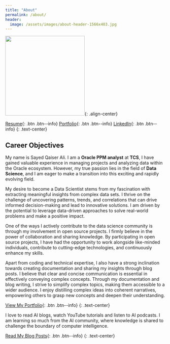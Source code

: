 ```yaml
---
title: "About"
permalink: /about/
header:
  image: /assets/images/about-header-1566x403.jpg 
---
```


<img src="https://sqali.github.io/assets/images/about-me-600x600.png" width="250">{: .align-center}

[Resume](https://sqali.github.io/cv/){: .btn .btn--info} [Portfolio](https://sqali.github.io/portfolio/){: .btn .btn--info} [LinkedIn](https://www.linkedin.com/in/sayed-qaiser-ali-916b181ab/){: .btn .btn--info}
{: .text-center}

## Career Objectives
My name is Sayed Qaiser Ali. I am a **Oracle PPM analyst** at **TCS**,  I have gained valuable experience in managing projects and analyzing data within the Oracle ecosystem. However, my true passion lies in the field of **Data Science**, and I am eager to make a transition into this exciting and rapidly evolving field.

My desire to become a Data Scientist stems from my fascination with extracting meaningful insights from complex data sets. I thrive on the challenge of uncovering patterns, trends, and correlations that can drive informed decision-making and lead to innovative solutions. I am driven by the potential to leverage data-driven approaches to solve real-world problems and make a positive impact.

One of the ways I actively contribute to the data science community is through my involvement in open source projects. I firmly believe in the power of collaboration and sharing knowledge. By participating in open source projects, I have had the opportunity to work alongside like-minded individuals, contribute to cutting-edge technologies, and continuously enhance my skills.

Apart from coding and technical expertise, I also have a strong inclination towards creating documentation and sharing my insights through blog posts. I believe that clear and concise communication is essential in effectively conveying complex concepts. Through my documentation and blog writing, I strive to simplify complex topics, making them accessible to a wider audience. I enjoy distilling complex ideas into coherent narratives, empowering others to grasp new concepts and deepen their understanding.

[View My Portfolio](https://sqali.github.io/portfolio/){: .btn .btn--info}
{: .text-center}

I love to read AI blogs, watch YouTube tutorials and listen to AI podcasts. I am learning so much from the AI community, where knowledge is shared to challenge the boundary of computer intelligence.

[Read My Blog Posts](https://sqali.github.io/posts/){: .btn .btn--info}
{: .text-center}
